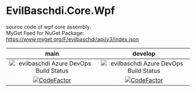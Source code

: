 # EvilBaschdi.Core.Wpf

source code of wpf core assembly.\
MyGet Feed for NuGet Package: <https://www.myget.org/F/evilbaschdi/api/v3/index.json>

|                             main                             |                              develop                               |
| :----------------------------------------------------------: | :----------------------------------------------------------------: |
|  ![evilbaschdi Azure DevOps Build Status][buildStatusMain]   |    ![evilbaschdi Azure DevOps Build Status][buildStatusDevelop]    |
| [![CodeFactor][codeFactorMainBadge]][codeFactorMainOverview] | [![CodeFactor][codeFactorDevelopBadge]][codeFactorDevelopOverview] |

[buildStatusMain]: https://dev.azure.com/evilbaschdi/Main/_apis/build/status/Core/EvilBaschdi.Core.Wpf?branchName=main
[buildStatusDevelop]: https://dev.azure.com/evilbaschdi/Main/_apis/build/status/Core/EvilBaschdi.Core.Wpf?branchName=develop
[codeFactorMainBadge]: https://www.codefactor.io/repository/github/evilbaschdi/evilbaschdi.core.wpf/badge/main
[codeFactorMainOverview]: https://www.codefactor.io/repository/github/evilbaschdi/evilbaschdi.core.wpf/overview/main
[codeFactorDevelopBadge]: https://www.codefactor.io/repository/github/evilbaschdi/evilbaschdi.core.wpf/badge/develop
[codeFactorDevelopOverview]: https://www.codefactor.io/repository/github/evilbaschdi/evilbaschdi.core.wpf/overview/develop
